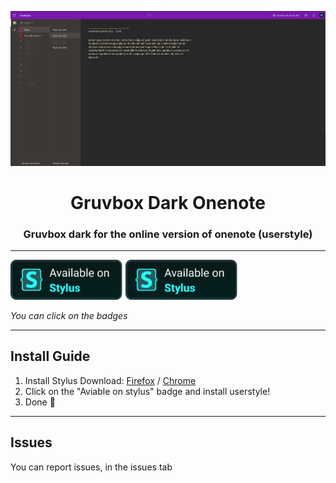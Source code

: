 <p align="center">
  <img src="https://github.com/CroissantDuNord/onenote-gruvbox/blob/main/media/Screenshot_20230108_225104.png?raw=true" alt="Logo">
</p>
<h1 align="center">Gruvbox Dark Onenote</h1>
<h3 align="center">Gruvbox dark for the online version of onenote (userstyle)</h3>
</p>
 
 ---
 
[<img src="https://raw.githubusercontent.com/CroissantDuNord/onenote-gruvbox/main/media/Group%208.svg" width="180">](https://raw.githubusercontent.com/CroissantDuNord/discord-adblock/main/adblock.css)
[<img src="https://raw.githubusercontent.com/CroissantDuNord/onenote-gruvbox/main/media/Group%208.svg" width="180">](https://raw.githubusercontent.com/CroissantDuNord/discord-adblock/main/adblock.css)


*You can click on the badges*

---


## Install Guide

1. Install Stylus Download: [Firefox](https://addons.mozilla.org/fr/firefox/addon/styl-us/) / [Chrome](https://chrome.google.com/webstore/detail/stylus/clngdbkpkpeebahjckkjfobafhncgmne?hl=en)
2. Click on the "Aviable on stylus" badge and install userstyle!
3. Done 🎉


****

## Issues

You can report issues, in the issues tab

